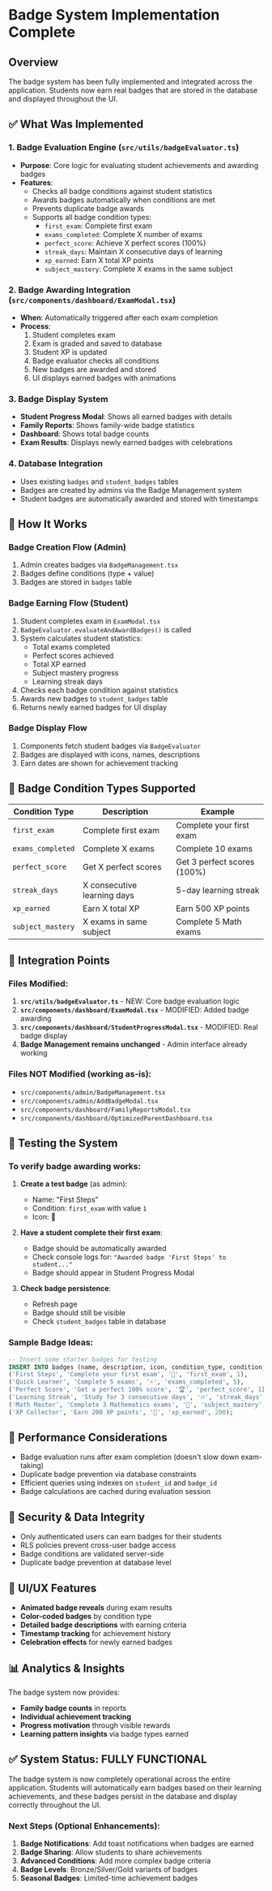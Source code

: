 # Badge System Implementation Complete

## Overview
The badge system has been fully implemented and integrated across the application. Students now earn real badges that are stored in the database and displayed throughout the UI.

## ✅ **What Was Implemented**

### 1. **Badge Evaluation Engine** (`src/utils/badgeEvaluator.ts`)
- **Purpose**: Core logic for evaluating student achievements and awarding badges
- **Features**:
  - Checks all badge conditions against student statistics
  - Awards badges automatically when conditions are met
  - Prevents duplicate badge awards
  - Supports all badge condition types:
    - `first_exam`: Complete first exam
    - `exams_completed`: Complete X number of exams
    - `perfect_score`: Achieve X perfect scores (100%)
    - `streak_days`: Maintain X consecutive days of learning
    - `xp_earned`: Earn X total XP points
    - `subject_mastery`: Complete X exams in the same subject

### 2. **Badge Awarding Integration** (`src/components/dashboard/ExamModal.tsx`)
- **When**: Automatically triggered after each exam completion
- **Process**:
  1. Student completes exam
  2. Exam is graded and saved to database
  3. Student XP is updated
  4. Badge evaluator checks all conditions
  5. New badges are awarded and stored
  6. UI displays earned badges with animations

### 3. **Badge Display System**
- **Student Progress Modal**: Shows all earned badges with details
- **Family Reports**: Shows family-wide badge statistics  
- **Dashboard**: Shows total badge counts
- **Exam Results**: Displays newly earned badges with celebrations

### 4. **Database Integration**
- Uses existing `badges` and `student_badges` tables
- Badges are created by admins via the Badge Management system
- Student badges are automatically awarded and stored with timestamps

## 🔧 **How It Works**

### Badge Creation Flow (Admin)
1. Admin creates badges via `BadgeManagement.tsx`
2. Badges define conditions (type + value)
3. Badges are stored in `badges` table

### Badge Earning Flow (Student)
1. Student completes exam in `ExamModal.tsx`
2. `BadgeEvaluator.evaluateAndAwardBadges()` is called
3. System calculates student statistics:
   - Total exams completed
   - Perfect scores achieved
   - Total XP earned
   - Subject mastery progress
   - Learning streak days
4. Checks each badge condition against statistics
5. Awards new badges to `student_badges` table
6. Returns newly earned badges for UI display

### Badge Display Flow
1. Components fetch student badges via `BadgeEvaluator`
2. Badges are displayed with icons, names, descriptions
3. Earn dates are shown for achievement tracking

## 🎯 **Badge Condition Types Supported**

| Condition Type | Description | Example |
|---|---|---|
| `first_exam` | Complete first exam | Complete your first exam |
| `exams_completed` | Complete X exams | Complete 10 exams |
| `perfect_score` | Get X perfect scores | Get 3 perfect scores (100%) |
| `streak_days` | X consecutive learning days | 5-day learning streak |
| `xp_earned` | Earn X total XP | Earn 500 XP points |
| `subject_mastery` | X exams in same subject | Complete 5 Math exams |

## 🔄 **Integration Points**

### Files Modified:
1. **`src/utils/badgeEvaluator.ts`** - NEW: Core badge evaluation logic
2. **`src/components/dashboard/ExamModal.tsx`** - MODIFIED: Added badge awarding
3. **`src/components/dashboard/StudentProgressModal.tsx`** - MODIFIED: Real badge display
4. **Badge Management remains unchanged** - Admin interface already working

### Files NOT Modified (working as-is):
- `src/components/admin/BadgeManagement.tsx`
- `src/components/admin/AddBadgeModal.tsx`
- `src/components/dashboard/FamilyReportsModal.tsx`
- `src/components/dashboard/OptimizedParentDashboard.tsx`

## 🧪 **Testing the System**

### To verify badge awarding works:
1. **Create a test badge** (as admin):
   - Name: "First Steps"
   - Condition: `first_exam` with value `1`
   - Icon: 🎯

2. **Have a student complete their first exam**:
   - Badge should be automatically awarded
   - Check console logs for: `"Awarded badge 'First Steps' to student..."`
   - Badge should appear in Student Progress Modal

3. **Check badge persistence**:
   - Refresh page
   - Badge should still be visible
   - Check `student_badges` table in database

### Sample Badge Ideas:
```sql
-- Insert some starter badges for testing
INSERT INTO badges (name, description, icon, condition_type, condition_value) VALUES
('First Steps', 'Complete your first exam', '🎯', 'first_exam', 1),
('Quick Learner', 'Complete 5 exams', '⚡', 'exams_completed', 5),
('Perfect Score', 'Get a perfect 100% score', '🏆', 'perfect_score', 1),
('Learning Streak', 'Study for 3 consecutive days', '🔥', 'streak_days', 3),
('Math Master', 'Complete 3 Mathematics exams', '🧮', 'subject_mastery', 3),
('XP Collector', 'Earn 200 XP points', '💎', 'xp_earned', 200);
```

## 🚀 **Performance Considerations**

- Badge evaluation runs after exam completion (doesn't slow down exam-taking)
- Duplicate badge prevention via database constraints
- Efficient queries using indexes on `student_id` and `badge_id`
- Badge calculations are cached during evaluation session

## 🔐 **Security & Data Integrity**

- Only authenticated users can earn badges for their students
- RLS policies prevent cross-user badge access
- Badge conditions are validated server-side
- Duplicate badge prevention at database level

## 🎨 **UI/UX Features**

- **Animated badge reveals** during exam results
- **Color-coded badges** by condition type
- **Detailed badge descriptions** with earning criteria
- **Timestamp tracking** for achievement history
- **Celebration effects** for newly earned badges

## 📊 **Analytics & Insights**

The badge system now provides:
- **Family badge counts** in reports
- **Individual achievement tracking** 
- **Progress motivation** through visible rewards
- **Learning pattern insights** via badge types earned

## ✅ **System Status: FULLY FUNCTIONAL**

The badge system is now completely operational across the entire application. Students will automatically earn badges based on their learning achievements, and these badges persist in the database and display correctly throughout the UI.

### Next Steps (Optional Enhancements):
1. **Badge Notifications**: Add toast notifications when badges are earned
2. **Badge Sharing**: Allow students to share achievements
3. **Advanced Conditions**: Add more complex badge criteria
4. **Badge Levels**: Bronze/Silver/Gold variants of badges
5. **Seasonal Badges**: Limited-time achievement badges